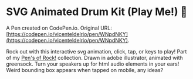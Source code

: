 # SVG Animated Drum Kit (Play Me!) 🥁

A Pen created on CodePen.io. Original URL: [https://codepen.io/vicenteldelrio/pen/WNpdNKY](https://codepen.io/vicenteldelrio/pen/WNpdNKY).

Rock out with this interactive svg animation, click, tap, or keys to play! Part of my [Pen's of Rock!](http://codepen.io/collection/APoYVq/) collection. Drawn in adobe illustrator, animated with greensock. Turn your speakers up for html audio elements in your ears!
Weird bounding box appears when tapped on mobile, any ideas?
